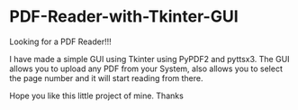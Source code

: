 # PDF-Reader-with-Tkinter-GUI
Looking for a PDF Reader!!!

I have made a simple GUI using Tkinter using PyPDF2 and pyttsx3.
The GUI allows you to upload any PDF from your System, also allows
you to select the page number and it will start reading from there.

Hope you like this little project of mine.
Thanks
